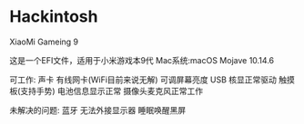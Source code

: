 # Hackintosh
XiaoMi Gameing 9


这是一个EFI文件，适用于小米游戏本9代
Mac系统:macOS Mojave 10.14.6


可工作:
声卡
有线网卡(WiFi目前来说无解)
可调屏幕亮度
USB
核显正常驱动
触摸板(支持手势)
电池信息显示正常
摄像头麦克风正常工作

未解决的问题:
蓝牙
无法外接显示器
睡眠唤醒黑屏

